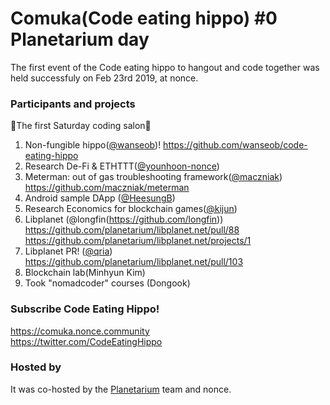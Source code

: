 # Comuka(Code eating hippo) #0 Planetarium day

The first event of the Code eating hippo to hangout and code together was held successfuly on Feb 23rd 2019, at nonce. 

### Participants and projects

🦛The first Saturday coding salon🦛
1. Non-fungible hippo([@wanseob](https://github.com/wanseob))! https://github.com/wanseob/code-eating-hippo
2. Research De-Fi & ETHTTT([@younhoon-nonce](https://github.com/younhoon-nonce))
3. Meterman: out of gas troubleshooting framework([@maczniak](https://github.com/maczniak)) https://github.com/maczniak/meterman
4. Android sample DApp ([@HeesungB](https://github.com/HeesungB))
5. Research Economics for blockchain games([@kijun](https://github.com/kijun)) 
6. Libplanet (@longfin(https://github.com/longfin)) 
https://github.com/planetarium/libplanet.net/pull/88
https://github.com/planetarium/libplanet.net/projects/1
7. Libplanet PR! ([@qria](https://github.com/qria)) 
https://github.com/planetarium/libplanet.net/pull/103
8. Blockchain lab(Minhyun Kim)
9. Took "nomadcoder" courses (Dongook)

### Subscribe Code Eating Hippo!

https://comuka.nonce.community  
https://twitter.com/CodeEatingHippo

### Hosted by
It was co-hosted by the [Planetarium](https://planetariumhq.com/) team and nonce. 
